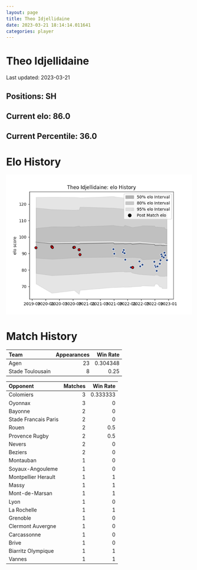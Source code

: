 ```yaml
---  
layout: page  
title: Theo Idjellidaine  
date: 2023-03-21 18:14:14.011641  
categories: player  
---
```

# Theo Idjellidaine


Last updated: 2023-03-21
## Positions: SH

## Current elo: 86.0

## Current Percentile: 36.0

# Elo History


![elo history](history_TheoIdjellidaine.png)
# Match History


| Team             |   Appearances |   Win Rate |
|:-----------------|--------------:|-----------:|
| Agen             |            23 |   0.304348 |
| Stade Toulousain |             8 |   0.25     |

| Opponent             |   Matches |   Win Rate |
|:---------------------|----------:|-----------:|
| Colomiers            |         3 |   0.333333 |
| Oyonnax              |         3 |   0        |
| Bayonne              |         2 |   0        |
| Stade Francais Paris |         2 |   0        |
| Rouen                |         2 |   0.5      |
| Provence Rugby       |         2 |   0.5      |
| Nevers               |         2 |   0        |
| Beziers              |         2 |   0        |
| Montauban            |         1 |   0        |
| Soyaux-Angouleme     |         1 |   0        |
| Montpellier Herault  |         1 |   1        |
| Massy                |         1 |   1        |
| Mont-de-Marsan       |         1 |   1        |
| Lyon                 |         1 |   0        |
| La Rochelle          |         1 |   1        |
| Grenoble             |         1 |   0        |
| Clermont Auvergne    |         1 |   0        |
| Carcassonne          |         1 |   0        |
| Brive                |         1 |   0        |
| Biarritz Olympique   |         1 |   1        |
| Vannes               |         1 |   1        |